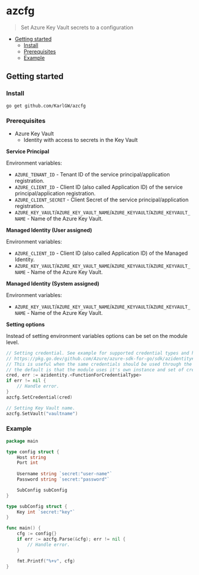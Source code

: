 # azcfg

> Set Azure Key Vault secrets to a configuration

* [Getting started](#getting-started)
  * [Install](#install)
  * [Prerequisites](#prerequisistes)
  * [Example](#example)

## Getting started

### Install

```
go get github.com/KarlGW/azcfg
```

### Prerequisites

* Azure Key Vault
  * Identity with access to secrets in the Key Vault


**Service Principal**

Environment variables:

* `AZURE_TENANT_ID` - Tenant ID of the service principal/application registration.
* `AZURE_CLIENT_ID` - Client ID (also called Application ID) of the service principal/application registration.
* `AZURE_CLIENT_SECRET` - Client Secret of the service principal/application registration.
* `AZURE_KEY_VAULT`/`AZURE_KEY_VAULT_NAME`/`AZURE_KEYVAULT`/`AZURE_KEYVAULT_NAME` - Name of the Azure Key Vault.

**Managed Identity (User assigned)**

Environment variables:

* `AZURE_CLIENT_ID` - Client ID (also called Application ID) of the Managed Identity.
* `AZURE_KEY_VAULT`/`AZURE_KEY_VAULT_NAME`/`AZURE_KEYVAULT`/`AZURE_KEYVAULT_NAME` - Name of the Azure Key Vault.

**Managed Identity (System assigned)**

Environment variables:

* `AZURE_KEY_VAULT`/`AZURE_KEY_VAULT_NAME`/`AZURE_KEYVAULT`/`AZURE_KEYVAULT_NAME` - Name of the Azure Key Vault.

**Setting options**

Instead of setting environment variables options can be set on the module level.

```go
// Setting credential. See example for supported credential types and how to set the at:
// https://pkg.go.dev/github.com/Azure/azure-sdk-for-go/sdk/azidentity#readme-credential-types.
// This is useful when the same credentials should be used through the entire application,
// the default is that the module uses it's own instance and set of credentials.
cred, err := azidentity.<FunctionForCredentialType>
if err != nil {
    // Handle error.
}
azcfg.SetCredential(cred)

// Setting Key Vault name.
azcfg.SetVault("vaultname")
```

### Example

```go
package main

type config struct {
    Host string
    Port int
    
    Username string `secret:"user-name"`
    Password string `secret:"password"`

    SubConfig subConfig
}

type subConfig struct {
    Key int `secret:"key"`
}

func main() {
    cfg := config{}
    if err := azcfg.Parse(&cfg); err != nil {
        // Handle error.
    }

    fmt.Printf("%+v", cfg)
}
```